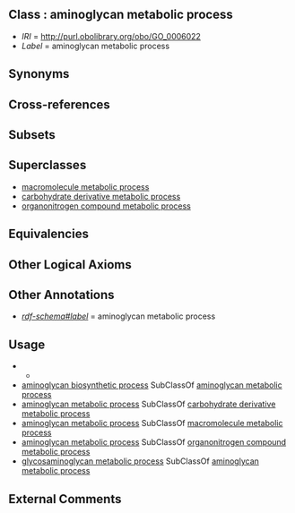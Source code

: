 
## Class : aminoglycan metabolic process

 * *IRI* = http://purl.obolibrary.org/obo/GO_0006022
 * *Label* = aminoglycan metabolic process

## Synonyms


## Cross-references


## Subsets


## Superclasses

 * [macromolecule metabolic process](../../GO/70/GO_0043170.md)
 * [carbohydrate derivative metabolic process](../../GO/35/GO_1901135.md)
 * [organonitrogen compound metabolic process](../../GO/64/GO_1901564.md)

## Equivalencies


## Other Logical Axioms


## Other Annotations

 * *[rdf-schema#label](../../el/rdf-schema#label.md)* = aminoglycan metabolic process

## Usage

 * -
 * [aminoglycan biosynthetic process](../../GO/23/GO_0006023.md) SubClassOf [aminoglycan metabolic process](../../GO/22/GO_0006022.md)
 * [aminoglycan metabolic process](../../GO/22/GO_0006022.md) SubClassOf [carbohydrate derivative metabolic process](../../GO/35/GO_1901135.md)
 * [aminoglycan metabolic process](../../GO/22/GO_0006022.md) SubClassOf [macromolecule metabolic process](../../GO/70/GO_0043170.md)
 * [aminoglycan metabolic process](../../GO/22/GO_0006022.md) SubClassOf [organonitrogen compound metabolic process](../../GO/64/GO_1901564.md)
 * [glycosaminoglycan metabolic process](../../GO/03/GO_0030203.md) SubClassOf [aminoglycan metabolic process](../../GO/22/GO_0006022.md)

## External Comments

